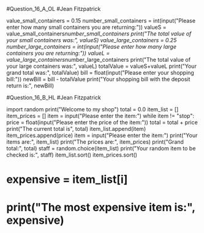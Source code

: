 #Question_16_A_OL
#Jean Fitzpatrick

value_small_containers = 0.15
number_small_containers = int(input("Please enter how many small containers you are returning:"))
valueS = value_small_containers*number_small_containers
print("The total value of your small containers was:", valueS)
value_large_containers = 0.25
number_large_containers = int(input("Please enter how many large containers you are returning:"))
valueL = value_large_containers*number_large_containers
print("The total value of your large containers was:", valueL)
totalValue = valueS+valueL
print("Your grand total was:", totalValue)
bill = float(input("Please enter your shopping bill:"))
newBill = bill - totalValue
print("Your shopping bill with the deposit return is:", newBill)


#Question_16_B_HL
#Jean Fitzpatrick

import random
print("Welcome to my shop")
total = 0.0
item_list = []
item_prices = []
item = input("Please enter the item:")
while item != "stop":
    price = float(input("Please enter the price of the item:"))
    total = total + price
    print("The current total is", total)
    item_list.append(item)
    item_prices.append(price)
    item = input("Please enter the item:")
print("Your items are:", item_list)
print("The prices are:", item_prices)
print("Grand total:", total)
staff = random.choice(item_list)
print("Your random item to be checked is:", staff)
item_list.sort()
item_prices.sort()
# expensive = item_list[i] 
# print("The most expensive item is:", expensive) 
